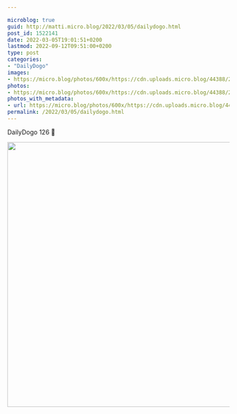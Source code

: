 ```yaml
---

microblog: true
guid: http://matti.micro.blog/2022/03/05/dailydogo.html
post_id: 1522141
date: 2022-03-05T19:01:51+0200
lastmod: 2022-09-12T09:51:00+0200
type: post
categories:
- "DailyDogo"
images:
- https://micro.blog/photos/600x/https://cdn.uploads.micro.blog/44388/2022/81ddea3db0.jpg
photos:
- https://micro.blog/photos/600x/https://cdn.uploads.micro.blog/44388/2022/81ddea3db0.jpg
photos_with_metadata:
- url: https://micro.blog/photos/600x/https://cdn.uploads.micro.blog/44388/2022/81ddea3db0.jpg
permalink: /2022/03/05/dailydogo.html
---
```

DailyDogo 126 🐶

<img src="https://micro.blog/photos/600x/https://blog.martin-haehnel.de/uploads/2022/81ddea3db0.jpg" width="600" height="600" alt="" />
